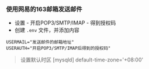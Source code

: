 ### 使用网易的163邮箱发送邮件

- 设置 - 开启POP3/SMTP/IMAP - 得到授权码
- 创建 `.env` 文件，并添加内容

```.dotenv
USERMAIL="发送邮件的邮箱地址"
USERAUTH="开启POP3/SMTP/IMAP后得到的授权码"
```

> 设置默认时区
> [mysqld]
> default-time-zone='+08:00'